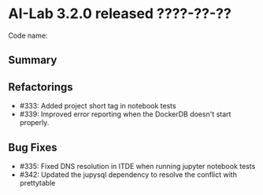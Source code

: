 # AI-Lab 3.2.0 released ????-??-??

Code name:

## Summary

## Refactorings

* #333: Added project short tag in notebook tests
* #339: Improved error reporting when the DockerDB doesn't start properly.

## Bug Fixes

 - #335: Fixed DNS resolution in ITDE when running jupyter notebook tests
 - #342: Updated the jupysql dependency to resolve the conflict with prettytable 
